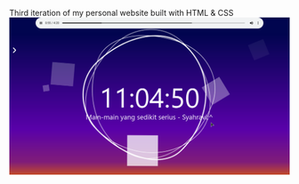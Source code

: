 Third iteration of my personal website built with HTML & CSS
![Theme Sunset](/Pengingat.png "Sunset Themes")
